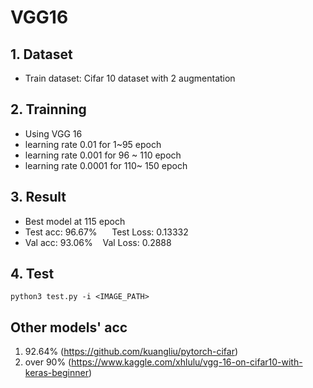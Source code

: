 # VGG16

## 1. Dataset
 - Train dataset: Cifar 10 dataset with 2 augmentation
 
## 2. Trainning
 - Using VGG 16
 - learning rate 0.01 for 1~95 epoch
 - learning rate 0.001 for 96 ~ 110 epoch
 - learning rate 0.0001 for 110~ 150 epoch

## 3. Result
 - Best model at 115 epoch
 - Test acc: 96.67% &nbsp;&nbsp;&nbsp;&nbsp; Test Loss: 0.13332
 - Val acc: 93.06% &nbsp;&nbsp; Val Loss: 0.2888
 
## 4. Test
`` python3 test.py -i <IMAGE_PATH> ``

## Other models' acc
 1. 92.64% (https://github.com/kuangliu/pytorch-cifar)
 2. over 90% (https://www.kaggle.com/xhlulu/vgg-16-on-cifar10-with-keras-beginner)  
